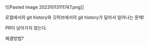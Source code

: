 ![[Pasted image 20231013111747.png]]

로컬에서의 git history와 깃허브에서의 git history가 달라서 일어나는 문제!

PR이 날아가지 않는다.

해결방법?